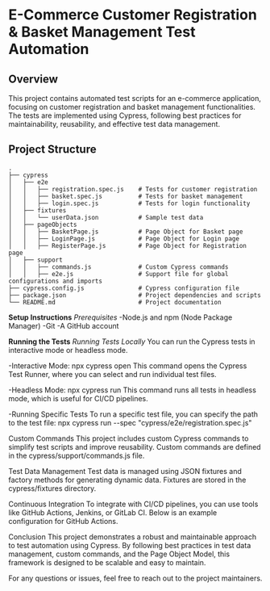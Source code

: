 # E-Commerce Customer Registration & Basket Management Test Automation

## Overview

This project contains automated test scripts for an e-commerce application, focusing on customer registration and basket management functionalities. The tests are implemented using Cypress, following best practices for maintainability, reusability, and effective test data management.

## Project Structure

```plaintext
.
├── cypress
│   ├── e2e
│   │   ├── registration.spec.js    # Tests for customer registration
│   │   ├── basket.spec.js          # Tests for basket management
│   │   ├── login.spec.js           # Tests for login functionality
│   ├── fixtures
│   │   └── userData.json           # Sample test data
│   ├── pageObjects
│   │   ├── BasketPage.js           # Page Object for Basket page
│   │   ├── LoginPage.js            # Page Object for Login page
│   │   ├── RegisterPage.js         # Page Object for Registration page
│   ├── support
│   │   ├── commands.js             # Custom Cypress commands
│   │   ├── e2e.js                  # Support file for global configurations and imports
├── cypress.config.js               # Cypress configuration file
├── package.json                    # Project dependencies and scripts
└── README.md                       # Project documentation
```

**Setup Instructions**
*Prerequisites*
-Node.js and npm (Node Package Manager)
-Git
-A GitHub account

**Running the Tests**
*Running Tests Locally*
You can run the Cypress tests in interactive mode or headless mode.

-Interactive Mode:  npx cypress open
This command opens the Cypress Test Runner, where you can select and run individual test files.

-Headless Mode:  npx cypress run
This command runs all tests in headless mode, which is useful for CI/CD pipelines.

-Running Specific Tests
To run a specific test file, you can specify the path to the test file:  npx cypress run --spec "cypress/e2e/registration.spec.js"

Custom Commands
This project includes custom Cypress commands to simplify test scripts and improve reusability. Custom commands are defined in the cypress/support/commands.js file.

Test Data Management
Test data is managed using JSON fixtures and factory methods for generating dynamic data. Fixtures are stored in the cypress/fixtures directory.

Continuous Integration
To integrate with CI/CD pipelines, you can use tools like GitHub Actions, Jenkins, or GitLab CI. Below is an example configuration for GitHub Actions.

Conclusion
This project demonstrates a robust and maintainable approach to test automation using Cypress. By following best practices in test data management, custom commands, and the Page Object Model, this framework is designed to be scalable and easy to maintain.

For any questions or issues, feel free to reach out to the project maintainers.
